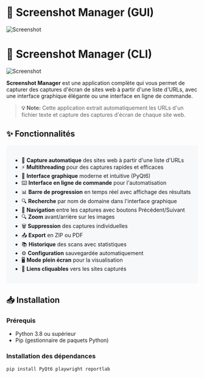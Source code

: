 # 📸 Screenshot Manager (GUI)

![Screenshot](https://i.ibb.co/VWfxj5vd/01.png)

# 📸 Screenshot Manager (CLI)

![Screenshot](https://i.ibb.co/LhcFXX8s/02.png)

**Screenshot Manager** est une application complète qui vous permet de capturer des captures d'écran de sites web à partir d'une liste d'URLs, avec une interface graphique élégante ou une interface en ligne de commande.

> **💡 Note:** Cette application extrait automatiquement les URLs d'un fichier texte et capture des captures d'écran de chaque site web.

## ✨ Fonctionnalités

<div style="background-color: #f6f8fa; border-radius: 6px; padding: 16px;">

*   📸 **Capture automatique** des sites web à partir d'une liste d'URLs
*   ⚡ **Multithreading** pour des captures rapides et efficaces
*   🎨 **Interface graphique** moderne et intuitive (PyQt6)
*   ⌨️ **Interface en ligne de commande** pour l'automatisation
*   📊 **Barre de progression** en temps réel avec affichage des résultats
*   🔍 **Recherche** par nom de domaine dans l'interface graphique
*   🔄 **Navigation** entre les captures avec boutons Précédent/Suivant
*   🔍 **Zoom** avant/arrière sur les images
*   🗑️ **Suppression** des captures individuelles
*   📤 **Export** en ZIP ou PDF
*   📚 **Historique** des scans avec statistiques
*   ⚙️ **Configuration** sauvegardée automatiquement
*   🖥️ **Mode plein écran** pour la visualisation
*   🔗 **Liens cliquables** vers les sites capturés

</div>

## 📥 Installation

### Prérequis

*   Python 3.8 ou supérieur
*   Pip (gestionnaire de paquets Python)

### Installation des dépendances

```bash
pip install PyQt6 playwright reportlab
